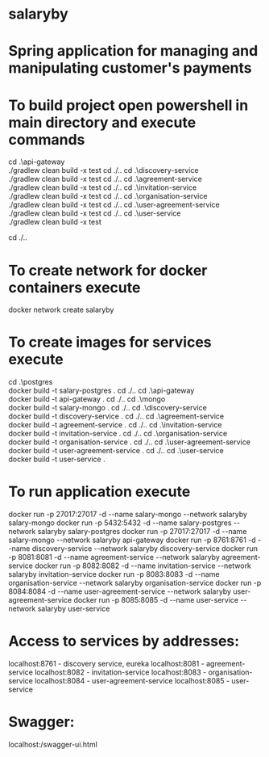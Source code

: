 # salaryby
# Spring application for managing and manipulating customer's payments 

# To build  project open powershell in main directory and execute commands


cd .\api-gateway\
./gradlew clean build -x test
cd ./..
cd .\discovery-service\
./gradlew clean build -x test
cd ./..
cd .\agreement-service\
./gradlew clean build -x test
cd ./..
cd .\invitation-service\
./gradlew clean build -x test
cd ./..
cd .\organisation-service\
./gradlew clean build -x test
cd ./..
cd .\user-agreement-service\
./gradlew clean build -x test
cd ./..
cd .\user-service\
./gradlew clean build -x test

cd ./..

# To create network for docker containers execute

docker network create salaryby

# To create images for services execute 

cd .\postgres\
docker build -t salary-postgres .
cd ./..
cd .\api-gateway\
docker build -t api-gateway .
cd ./..
cd .\mongo\
docker build -t salary-mongo .
cd ./..
cd .\discovery-service\
docker build -t discovery-service .
cd ./..
cd .\agreement-service\
docker build -t agreement-service .
cd ./..
cd .\invitation-service\
docker build -t invitation-service .
cd ./..
cd .\organisation-service\
docker build -t organisation-service .
cd ./..
cd .\user-agreement-service\
docker build -t user-agreement-service .
cd ./..
cd .\user-service\
docker build -t user-service .

# To run application execute

docker run -p 27017:27017 -d --name salary-mongo --network salaryby salary-mongo
docker run -p 5432:5432 -d --name salary-postgres --network salaryby salary-postgres
docker run -p 27017:27017 -d --name salary-mongo --network salaryby api-gateway
docker run -p 8761:8761 -d --name discovery-service --network salaryby discovery-service
docker run -p 8081:8081 -d --name agreement-service --network salaryby agreement-service
docker run -p 8082:8082 -d --name invitation-service --network salaryby invitation-service
docker run -p 8083:8083 -d --name organisation-service --network salaryby organisation-service
docker run -p 8084:8084 -d --name user-agreement-service --network salaryby user-agreement-service
docker run -p 8085:8085 -d --name user-service --network salaryby user-service

# Access to services by addresses:
localhost:8761 - discovery service, eureka
localhost:8081 - agreement-service
localhost:8082 - invitation-service
localhost:8083 - organisation-service
localhost:8084 - user-agreement-service
localhost:8085 - user-service

# Swagger: 
localhost:<port>/swagger-ui.html